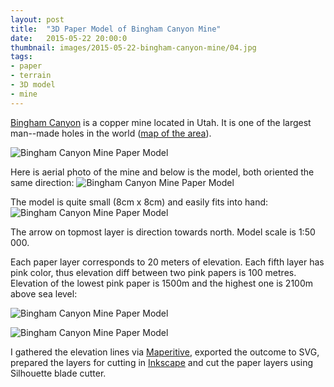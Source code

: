 ```yaml
---
layout: post
title:  "3D Paper Model of Bingham Canyon Mine"
date:   2015-05-22 20:00:0
thumbnail: images/2015-05-22-bingham-canyon-mine/04.jpg
tags:
- paper 
- terrain
- 3D model
- mine
---
```


[Bingham Canyon](http://en.wikipedia.org/wiki/Bingham_Canyon_Mine) is a copper mine located in Utah. It is one of the largest man--made holes in the world ([map of the area](https://www.openstreetmap.org/#map=13/40.5336/-112.1625&layers=C)).

![Bingham Canyon Mine Paper Model]({{site.baseurl}}/images/2015-05-22-bingham-canyon-mine/04.jpg "Bingham Canyon Mine Paper Model")

Here is aerial photo of the mine and below is the model, both oriented the same direction:
![Bingham Canyon Mine Paper Model]({{site.baseurl}}/images/2015-05-22-bingham-canyon-mine/09.jpg "Bingham Canyon Mine Paper Model")

The model is quite small (8cm x 8cm) and easily fits into hand:
![Bingham Canyon Mine Paper Model]({{site.baseurl}}/images/2015-05-22-bingham-canyon-mine/08.jpg "Bingham Canyon Mine Paper Model")

The arrow on topmost layer is direction towards north.
Model scale is 1:50 000.

Each paper layer corresponds to 20 meters of elevation. Each fifth layer has pink color, thus elevation diff between two pink papers is 100 metres. Elevation of the lowest pink paper is 1500m and the highest one is 2100m above sea level:

![Bingham Canyon Mine Paper Model]({{site.baseurl}}/images/2015-05-22-bingham-canyon-mine/10.png "Bingham Canyon Mine Paper Model")

![Bingham Canyon Mine Paper Model]({{site.baseurl}}/images/2015-05-22-bingham-canyon-mine/03.jpg "Bingham Canyon Mine Paper Model")

I gathered the elevation lines via [Maperitive](http://maperitive.net/), exported the outcome to SVG, prepared the layers for cutting in [Inkscape](https://inkscape.org/en/) and cut the paper layers using Silhouette blade cutter.
